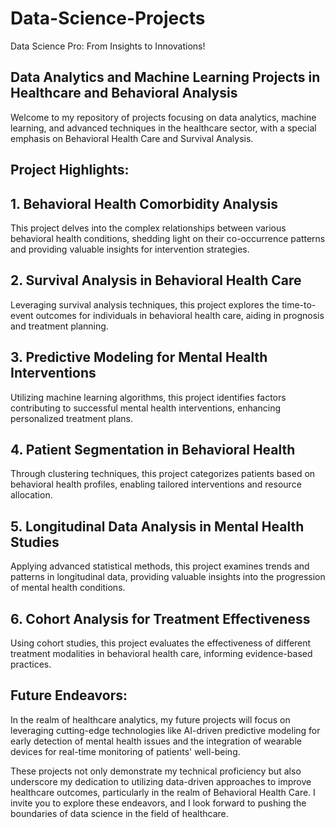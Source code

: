 # Data-Science-Projects
Data Science Pro: From Insights to Innovations!

## Data Analytics and Machine Learning Projects in Healthcare and Behavioral Analysis
Welcome to my repository of projects focusing on data analytics, machine learning, and advanced techniques in the healthcare sector, with a special emphasis on Behavioral Health Care and Survival Analysis.

## Project Highlights:
## 1. Behavioral Health Comorbidity Analysis
This project delves into the complex relationships between various behavioral health conditions, shedding light on their co-occurrence patterns and providing valuable insights for intervention strategies.
## 2. Survival Analysis in Behavioral Health Care
Leveraging survival analysis techniques, this project explores the time-to-event outcomes for individuals in behavioral health care, aiding in prognosis and treatment planning.
## 3. Predictive Modeling for Mental Health Interventions
Utilizing machine learning algorithms, this project identifies factors contributing to successful mental health interventions, enhancing personalized treatment plans.
## 4. Patient Segmentation in Behavioral Health
Through clustering techniques, this project categorizes patients based on behavioral health profiles, enabling tailored interventions and resource allocation.
## 5. Longitudinal Data Analysis in Mental Health Studies
Applying advanced statistical methods, this project examines trends and patterns in longitudinal data, providing valuable insights into the progression of mental health conditions.
## 6. Cohort Analysis for Treatment Effectiveness
Using cohort studies, this project evaluates the effectiveness of different treatment modalities in behavioral health care, informing evidence-based practices.
## Future Endeavors:
In the realm of healthcare analytics, my future projects will focus on leveraging cutting-edge technologies like AI-driven predictive modeling for early detection of mental health issues and the integration of wearable devices for real-time monitoring of patients' well-being.

These projects not only demonstrate my technical proficiency but also underscore my dedication to utilizing data-driven approaches to improve healthcare outcomes, particularly in the realm of Behavioral Health Care. I invite you to explore these endeavors, and I look forward to pushing the boundaries of data science in the field of healthcare.
